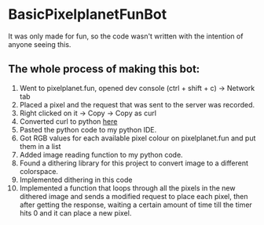 # BasicPixelplanetFunBot
It was only made for fun, so the code wasn't written with the intention of anyone seeing this.

## The whole process of making this bot:

1. Went to pixelplanet.fun, opened dev console (ctrl + shift + c) -> Network tab
2. Placed a pixel and the request that was sent to the server was recorded.
3. Right clicked on it -> Copy -> Copy as curl
4. Converted curl to python [here](https://curl.trillworks.com/)
5. Pasted the python code to my python IDE.
6. Got RGB values for each available pixel colour on pixelplanet.fun and put them in a list
7. Added image reading function to my python code.
8. Found a dithering library for this project to convert image to a different colorspace.
9. Implemented dithering in this code
10. Implemented a function that loops through all the pixels in the new dithered image and sends a modified request to place each pixel, then after getting the response, waiting a certain amount of time till the timer hits 0 and it can place a new pixel.

